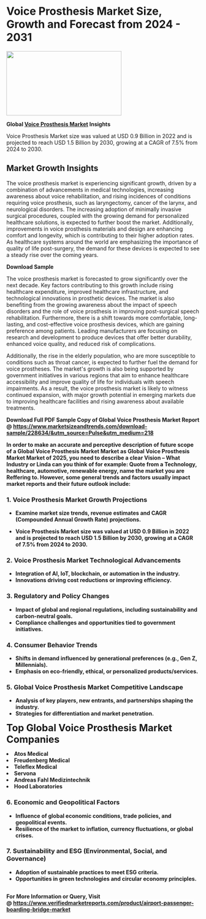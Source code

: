 <H1>Voice Prosthesis Market Size, Growth and Forecast from 2024 - 2031</H1><img class="aligncenter size-medium wp-image-584254" src="https://thirdeyenews.in/wp-content/uploads/2024/09/Global-Market-Research-300x168.jpeg" alt="" width="300" height="168" /><p><strong>Global&nbsp;<a href="https://www.marketsizeandtrends.com/download-sample/228634/&amp;utm_source=Pulse&amp;utm_medium=218">Voice Prosthesis Market</a> Insights</strong></p><p>Voice Prosthesis Market size was valued at USD 0.9 Billion in 2022 and is projected to reach USD 1.5 Billion by 2030, growing at a CAGR of 7.5% from 2024 to 2030.</p><p><h2>Market Growth Insights</h2> <p>The voice prosthesis market is experiencing significant growth, driven by a combination of advancements in medical technologies, increasing awareness about voice rehabilitation, and rising incidences of conditions requiring voice prosthesis, such as laryngectomy, cancer of the larynx, and neurological disorders. The increasing adoption of minimally invasive surgical procedures, coupled with the growing demand for personalized healthcare solutions, is expected to further boost the market. Additionally, improvements in voice prosthesis materials and design are enhancing comfort and longevity, which is contributing to their higher adoption rates. As healthcare systems around the world are emphasizing the importance of quality of life post-surgery, the demand for these devices is expected to see a steady rise over the coming years.</p> <p><strong>Download Sample</strong></p> <p>The voice prosthesis market is forecasted to grow significantly over the next decade. Key factors contributing to this growth include rising healthcare expenditure, improved healthcare infrastructure, and technological innovations in prosthetic devices. The market is also benefiting from the growing awareness about the impact of speech disorders and the role of voice prosthesis in improving post-surgical speech rehabilitation. Furthermore, there is a shift towards more comfortable, long-lasting, and cost-effective voice prosthesis devices, which are gaining preference among patients. Leading manufacturers are focusing on research and development to produce devices that offer better durability, enhanced voice quality, and reduced risk of complications.</p> <p>Additionally, the rise in the elderly population, who are more susceptible to conditions such as throat cancer, is expected to further fuel the demand for voice prostheses. The market's growth is also being supported by government initiatives in various regions that aim to enhance healthcare accessibility and improve quality of life for individuals with speech impairments. As a result, the voice prosthesis market is likely to witness continued expansion, with major growth potential in emerging markets due to improving healthcare facilities and rising awareness about available treatments.</p> <p><strong></p><p><span class=""><strong>Download Full PDF Sample Copy of Global Voice Prosthesis Market Report</strong> @ <a href="https://www.marketsizeandtrends.com/download-sample/228634/&amp;utm_source=Pulse&amp;utm_medium=218" target="_blank">https://www.marketsizeandtrends.com/download-sample/228634/&amp;utm_source=Pulse&amp;utm_medium=218</a></span></p><p>In order to make an accurate and perceptive description of future scope of a Global&nbsp;Voice Prosthesis Market Market as Global&nbsp;Voice Prosthesis Market Market of 2025, you need to describe a clear Vision &ndash; What Industry or Linda can you think of for example: Quote from a Technology, healthcare, automotive, renewable energy, name the market you are Reffering to. However, some general trends and factors usually impact market reports and their future outlook include:</p><h3>1.&nbsp;<strong>Voice Prosthesis Market Growth Projections</strong></h3><ul><li>Examine market size trends, revenue estimates and CAGR (Compounded Annual Growth Rate) projections.</li><li><p>Voice Prosthesis Market size was valued at USD 0.9 Billion in 2022 and is projected to reach USD 1.5 Billion by 2030, growing at a CAGR of 7.5% from 2024 to 2030.</p></li></ul><h3>2.&nbsp;<strong>Voice Prosthesis Market Technological Advancements</strong></h3><ul><li>Integration of AI, IoT, blockchain, or automation in the industry.</li><li>Innovations driving cost reductions or improving efficiency.</li></ul><h3>3.&nbsp;<strong>Regulatory and Policy Changes</strong></h3><ul><li>Impact of global and regional regulations, including sustainability and carbon-neutral goals.</li><li>Compliance challenges and opportunities tied to government initiatives.</li></ul><h3>4.&nbsp;<strong>Consumer Behavior Trends</strong></h3><ul><li>Shifts in demand influenced by generational preferences (e.g., Gen Z, Millennials).</li><li>Emphasis on eco-friendly, ethical, or personalized products/services.</li></ul><h3>5.&nbsp;<strong>Global Voice Prosthesis Market Competitive Landscape</strong></h3><ul><li>Analysis of key players, new entrants, and partnerships shaping the industry.</li><li>Strategies for differentiation and market penetration.</li></ul><p data-pm-slice="1 1 []"><span style="color: inherit; font-family: inherit; font-size: 25px;">Top Global Voice Prosthesis Market Companies</span></p><div class="" data-test-id=""><p><li>Atos Medical</li><li> Freudenberg Medical</li><li> Teleflex Medical</li><li> Servona</li><li> Andreas Fahl Medizintechnik</li><li> Hood Laboratories</li></p></div><h3>6.&nbsp;<strong>Economic and Geopolitical Factors</strong></h3><ul><li>Influence of global economic conditions, trade policies, and geopolitical events.</li><li>Resilience of the market to inflation, currency fluctuations, or global crises.</li></ul><h3>7.&nbsp;<strong>Sustainability and ESG (Environmental, Social, and Governance)</strong></h3><ul><li>Adoption of sustainable practices to meet ESG criteria.</li><li>Opportunities in green technologies and circular economy principles.</li></ul><h2><strong style="font-size: 14px;">For More Information or Query, Visit @&nbsp;</strong><a style="background-color: #ffffff; font-size: 14px;" href="https://www.marketsizeandtrends.com/report/voice-prosthesis-market/" target="_blank">https://www.verifiedmarketreports.com/product/airport-passenger-boarding-bridge-market</a></h2>
